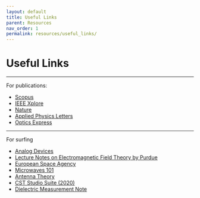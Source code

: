 ```yaml
---
layout: default
title: Useful Links
parent: Resources
nav_order: 1
permalink: resources/useful_links/
---
```


# Useful Links

---

For publications:
- [Scopus](https://www.scopus.com/search/form.uri?display=basic#basic)
- [IEEE Xplore](https://ieeexplore.ieee.org/Xplore/home.jsp)
- [Nature](https://www.nature.com/)
- [Applied Physics Letters](https://pubs.aip.org/aip/apl)
- [Optics Express](https://opg.optica.org/oe/home.cfm)

---

For surfing
- [Analog Devices](https://www.analog.com/en/resources/analog-dialogue.html)
- [Lecture Notes on Electromagnetic Field Theory by Purdue](https://engineering.purdue.edu/wcchew/ece604s19.html)
- [European Space Agency](https://www.esa.int/Enabling_Support)
- [Microwaves 101](https://www.microwaves101.com/)
- [Antenna Theory](https://www.antenna-theory.com/)
- [CST Studio Suite (2020)](https://space.mit.edu/RADIO/CST_online/cst_studio_suite_help.htm)
- [Dielectric Measurement Note](https://cdn.rohde-schwarz.com/pws/dl_downloads/dl_application/00aps_undefined/RAC-0607-0019_1_5E.pdf)